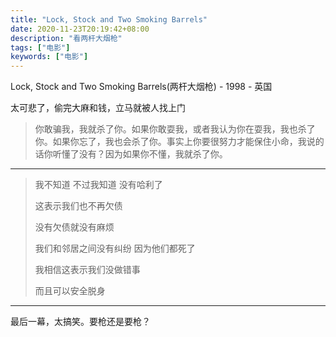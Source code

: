 ```yaml
---
title: "Lock, Stock and Two Smoking Barrels"
date: 2020-11-23T20:19:42+08:00
description: "看两杆大烟枪"
tags: ["电影"]
keywords: ["电影"]
---
```


Lock, Stock and Two Smoking Barrels(两杆大烟枪) - 1998 - 英国

太可悲了，偷完大麻和钱，立马就被人找上门

> 你敢骗我，我就杀了你。如果你敢耍我，或者我认为你在耍我，我也杀了你。如果你忘了，我也会杀了你。事实上你要很努力才能保住小命，我说的话你听懂了没有？因为如果你不懂，我就杀了你。

---

> 我不知道 不过我知道 没有哈利了
>
> 这表示我们也不再欠债
>
> 没有欠债就没有麻烦
>
> 我们和邻居之间没有纠纷 因为他们都死了
>
> 我相信这表示我们没做错事
>
> 而且可以安全脱身

---

最后一幕，太搞笑。要枪还是要枪？
